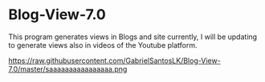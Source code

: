 # Blog-View-7.0
This program generates views in Blogs and site currently, I will be updating to generate views also in videos of the Youtube platform.

https://raw.githubusercontent.com/GabrielSantosLK/Blog-View-7.0/master/saaaaaaaaaaaaaaaa.png
